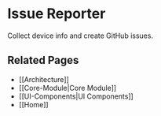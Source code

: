 # Issue Reporter

Collect device info and create GitHub issues.

## Related Pages
- [[Architecture]]
- [[Core-Module|Core Module]]
- [[UI-Components|UI Components]]
- [[Home]]
